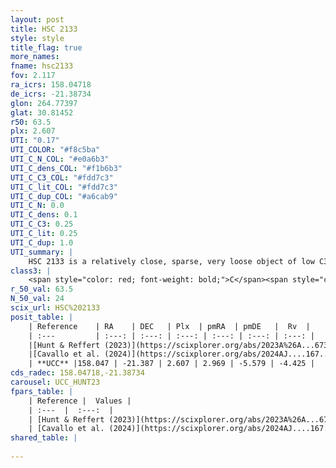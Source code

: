 ```yaml
---
layout: post
title: HSC 2133
style: style
title_flag: true
more_names: 
fname: hsc2133
fov: 2.117
ra_icrs: 158.04718
de_icrs: -21.38734
glon: 264.77397
glat: 30.81452
r50: 63.5
plx: 2.607
UTI: "0.17"
UTI_COLOR: "#f8c5ba"
UTI_C_N_COL: "#e0a6b3"
UTI_C_dens_COL: "#f1b6b3"
UTI_C_C3_COL: "#fdd7c3"
UTI_C_lit_COL: "#fdd7c3"
UTI_C_dup_COL: "#a6cab9"
UTI_C_N: 0.0
UTI_C_dens: 0.1
UTI_C_C3: 0.25
UTI_C_lit: 0.25
UTI_C_dup: 1.0
UTI_summary: |
    HSC 2133 is a relatively close, sparse, very loose object of low C3 quality. It was recently reported in the literature.<br><br><span style="color: #99180f; font-weight: bold;">Warning: </span>contains less than 25 stars with <i>P>0.5</i> estimated.
class3: |
    <span style="color: red; font-weight: bold;">C</span><span style="color: red; font-weight: bold;">C</span>
r_50_val: 63.5
N_50_val: 24
scix_url: HSC%202133
posit_table: |
    | Reference    | RA    | DEC   | Plx  | pmRA  | pmDE   |  Rv  |
    | :---         | :---: | :---: | :---: | :---: | :---: | :---: |
    |[Hunt & Reffert (2023)](https://scixplorer.org/abs/2023A%26A...673A.114H) | 158.163 | -21.379 | 2.597 | 2.965 | -5.311 | -4.185 |
    |[Cavallo et al. (2024)](https://scixplorer.org/abs/2024AJ....167...12C) | 157.929 | -21.684 | 2.59 | -- | -- | -- |
    | **UCC** |158.047 | -21.387 | 2.607 | 2.969 | -5.579 | -4.425 | 
cds_radec: 158.04718,-21.38734
carousel: UCC_HUNT23
fpars_table: |
    | Reference |  Values |
    | :---  |  :---:  |
    | [Hunt & Reffert (2023)](https://scixplorer.org/abs/2023A%26A...673A.114H) | `AV50=0.033, diffAV50=0.199, MOD50=7.801, logAge50=8.25` |
    | [Cavallo et al. (2024)](https://scixplorer.org/abs/2024AJ....167...12C) | `AV50=0.33, dMod50=7.99, logAge50=7.96, [Fe/H]50=0.27` |
shared_table: |
    
---
```

